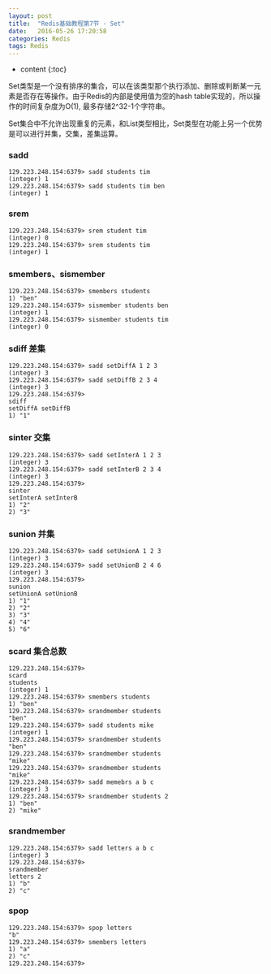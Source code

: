 ```yaml
---
layout: post
title:  "Redis基础教程第7节 - Set"
date:   2016-05-26 17:20:58
categories: Redis
tags: Redis
---
```


* content
{:toc}

Set类型是一个没有排序的集合，可以在该类型那个执行添加、删除或判断某一元素是否存在等操作。由于Redis的内部是使用值为空的hash table实现的，所以操作的时间复杂度为O(1), 最多存储2^32-1个字符串。



Set集合中不允许出现重复的元素，和List类型相比，Set类型在功能上另一个优势是可以进行并集，交集，差集运算。



### sadd
```
129.223.248.154:6379> sadd students tim
(integer) 1
129.223.248.154:6379> sadd students tim ben
(integer) 1
```

### srem
```
129.223.248.154:6379> srem student tim
(integer) 0
129.223.248.154:6379> srem students tim
(integer) 1
```

### smembers、sismember
```
129.223.248.154:6379> smembers students
1) "ben"
129.223.248.154:6379> sismember students ben
(integer) 1
129.223.248.154:6379> sismember students tim
(integer) 0
```

### sdiff 差集
```
129.223.248.154:6379> sadd setDiffA 1 2 3
(integer) 3
129.223.248.154:6379> sadd setDiffB 2 3 4
(integer) 3
129.223.248.154:6379> 
sdiff 
setDiffA setDiffB
1) "1"
```

### sinter 交集
```
129.223.248.154:6379> sadd setInterA 1 2 3
(integer) 3
129.223.248.154:6379> sadd setInterB 2 3 4
(integer) 3
129.223.248.154:6379> 
sinter 
setInterA setInterB
1) "2"
2) "3"
```

### sunion 并集
```
129.223.248.154:6379> sadd setUnionA 1 2 3
(integer) 3
129.223.248.154:6379> sadd setUnionB 2 4 6
(integer) 3
129.223.248.154:6379> 
sunion 
setUnionA setUnionB
1) "1"
2) "2"
3) "3"
4) "4"
5) "6"
```

### scard 集合总数
```
129.223.248.154:6379> 
scard 
students
(integer) 1
129.223.248.154:6379> smembers students
1) "ben"
129.223.248.154:6379> srandmember students
"ben"
129.223.248.154:6379> sadd students mike
(integer) 1
129.223.248.154:6379> srandmember students
"ben"
129.223.248.154:6379> srandmember students
"mike"
129.223.248.154:6379> srandmember students
"mike"
129.223.248.154:6379> sadd memebrs a b c
(integer) 3
129.223.248.154:6379> srandmember students 2
1) "ben"
2) "mike"
```

### srandmember
```
129.223.248.154:6379> sadd letters a b c
(integer) 3
129.223.248.154:6379> 
srandmember 
letters 2
1) "b"
2) "c"
```

### spop
```
129.223.248.154:6379> spop letters
"b"
129.223.248.154:6379> smembers letters
1) "a"
2) "c"
129.223.248.154:6379>
```